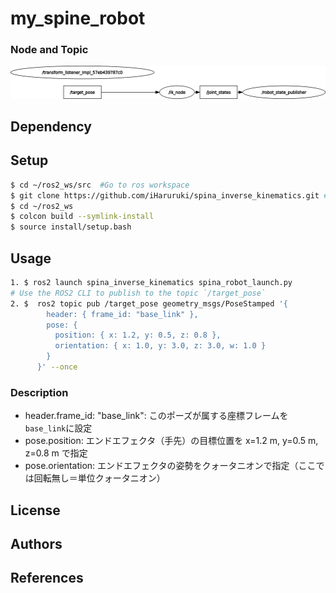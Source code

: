 # my_spine_robot
### Node and Topic
![](rosgraph.png)
## Dependency

## Setup
```bash
$ cd ~/ros2_ws/src  #Go to ros workspace
$ git clone https://github.com/iHaruruki/spina_inverse_kinematics.git #clone this package
$ cd ~/ros2_ws
$ colcon build --symlink-install
$ source install/setup.bash
```
## Usage
```bash
1. $ ros2 launch spina_inverse_kinematics spina_robot_launch.py
# Use the ROS2 CLI to publish to the topic `/target_pose`
2. $  ros2 topic pub /target_pose geometry_msgs/PoseStamped '{
        header: { frame_id: "base_link" },
        pose: {
          position: { x: 1.2, y: 0.5, z: 0.8 },
          orientation: { x: 1.0, y: 3.0, z: 3.0, w: 1.0 }
        }
      }' --once
```
### Description
* header.frame_id: "base_link": このポーズが属する座標フレームを`base_link`に設定
* pose.position: エンドエフェクタ（手先）の目標位置を x=1.2 m, y=0.5 m, z=0.8 m で指定
* pose.orientation: エンドエフェクタの姿勢をクォータニオンで指定（ここでは回転無し＝単位クォータニオン）
## License
## Authors
## References
